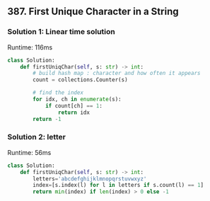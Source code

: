 ## 387. First Unique Character in a String


### Solution 1: Linear time solution

Runtime: 116ms

```Python
class Solution:
    def firstUniqChar(self, s: str) -> int:
        # build hash map : character and how often it appears
        count = collections.Counter(s)

        # find the index
        for idx, ch in enumerate(s):
            if count[ch] == 1:
                return idx     
        return -1
```


### Solution 2: letter

Runtime: 56ms

```Python
class Solution:
    def firstUniqChar(self, s: str) -> int:
        letters='abcdefghijklmnopqrstuvwxyz'
        index=[s.index(l) for l in letters if s.count(l) == 1]
        return min(index) if len(index) > 0 else -1
```

